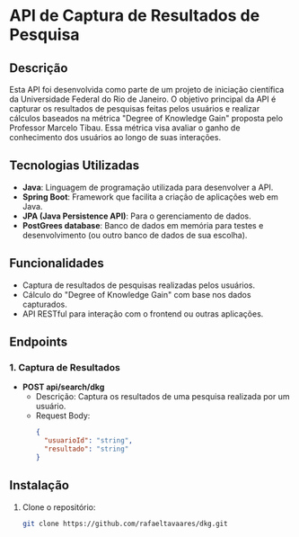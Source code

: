 # API de Captura de Resultados de Pesquisa

## Descrição

Esta API foi desenvolvida como parte de um projeto de iniciação científica da Universidade Federal do Rio de Janeiro. O objetivo principal da API é capturar os resultados de pesquisas feitas pelos usuários e realizar cálculos baseados na métrica "Degree of Knowledge Gain" proposta pelo Professor Marcelo Tibau. Essa métrica visa avaliar o ganho de conhecimento dos usuários ao longo de suas interações.

## Tecnologias Utilizadas

- **Java**: Linguagem de programação utilizada para desenvolver a API.
- **Spring Boot**: Framework que facilita a criação de aplicações web em Java.
- **JPA (Java Persistence API)**: Para o gerenciamento de dados.
- **PostGrees database**: Banco de dados em memória para testes e desenvolvimento (ou outro banco de dados de sua escolha).

## Funcionalidades

- Captura de resultados de pesquisas realizadas pelos usuários.
- Cálculo do "Degree of Knowledge Gain" com base nos dados capturados.
- API RESTful para interação com o frontend ou outras aplicações.

## Endpoints

### 1. Captura de Resultados

- **POST api/search/dkg**
  - Descrição: Captura os resultados de uma pesquisa realizada por um usuário.
  - Request Body:
    ```json
    {
      "usuarioId": "string",
      "resultado": "string"
    }
    ```

## Instalação

1. Clone o repositório:
   ```bash
   git clone https://github.com/rafaeltavaares/dkg.git
